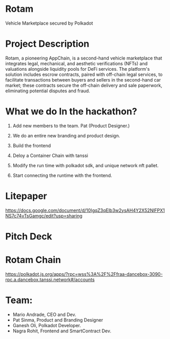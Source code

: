 # Rotam
Vehicle Marketplace secured by Polkadot

# Project Description

Rotam, a pioneering AppChain, is a second-hand vehicle marketplace that integrates legal, mechanical, and aesthetic verifications (NFTs) and valuations alongside liquidity pools for DeFi services. The platform's solution includes escrow contracts, paired with off-chain legal services, to facilitate transactions between buyers and sellers in the second-hand car market; these contracts secure the off-chain delivery and sale paperwork, eliminating potential disputes and fraud.

# What we do In the hackathon?

1. Add new members to the team. Pat (Product Designer.)

2. We do an entire new branding and product design.

3. Build the frontend

4. Deloy a Container Chain with tanssi

5. Modify the run time with polkadot sdk, and unique network nft pallet.

6. Start connecting the runtime with the frontend.

# Litepaper
https://docs.google.com/document/d/10IgqZ3qElb3w2ysAH4Y2X52NlFPX1NS7c74vTsGamgc/edit?usp=sharing

# Pitch Deck

# Rotam Chain
https://polkadot.js.org/apps/?rpc=wss%3A%2F%2Ffraa-dancebox-3090-rpc.a.dancebox.tanssi.network#/accounts

# Team:
- Mario Andrade, CEO and Dev.
- Pat Sinma, Product and Branding Designer
- Ganesh Oli, Polkadot Developer.
- Nagra Rohit, Frontend and SmartContract Dev.
